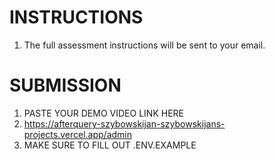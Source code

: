 # INSTRUCTIONS

1. The full assessment instructions will be sent to your email.

# SUBMISSION

1. PASTE YOUR DEMO VIDEO LINK HERE
2. https://afterquery-szybowskijan-szybowskijans-projects.vercel.app/admin
3. MAKE SURE TO FILL OUT .ENV.EXAMPLE
